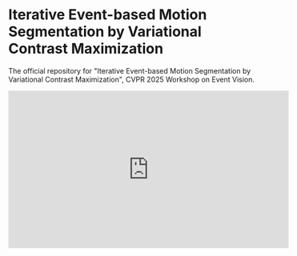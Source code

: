 # Iterative Event-based Motion Segmentation by Variational Contrast Maximization

The official repository for "Iterative Event-based Motion Segmentation by Variational Contrast Maximization", CVPR 2025 Workshop on Event Vision.

<iframe width="560" height="315" src="https://www.youtube.com/embed/D4s-mj_h5oQ?si=DM1vjBr7tfH5iNCz" title="YouTube video player" frameborder="0" allow="accelerometer; autoplay; clipboard-write; encrypted-media; gyroscope; picture-in-picture; web-share" referrerpolicy="strict-origin-when-cross-origin" allowfullscreen></iframe>
